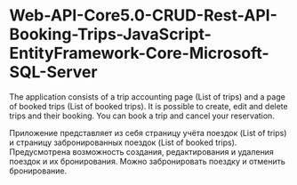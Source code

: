 # Web-API-Core5.0-CRUD-Rest-API-Booking-Trips-JavaScript-EntityFramework-Core-Microsoft-SQL-Server

The application consists of a trip accounting page (List of trips) and a page of booked trips (List of booked trips). It is possible to create, edit
and delete trips and their booking. You can book a trip and cancel your reservation.

Приложение представляет из себя страницу учёта поездок (List of trips) и страницу забронированных поездок (List of booked trips). Предусмотрена 
возможность создания, редактирования и удаления поездок и их бронирования. Можно забронировать поездку и отменить бронирование. 
